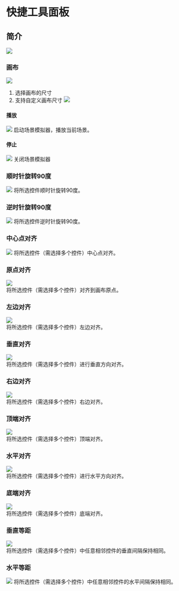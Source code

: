 # 快捷工具面板

## 简介
![](img/3-2-13-img-01.png)
### 画布   
![](img/3-2-13-img-04.png)   
1. 选择画布的尺寸              
2. 支持自定义画布尺寸
![](img/3-2-13-img-05.png)
#### 播放
![](img/5-2-10-img-04.png)
启动场景模拟器，播放当前场景。
#### 停止
![](img/5-2-10-img-05.png)
关闭场景模拟器
### 顺时针旋转90度
![](img/3-2-13-img-06.png)
将所选控件顺时针旋转90度。
### 逆时针旋转90度
![](img/3-2-13-img-07.png)
将所选控件逆时针旋转90度。
### 中心点对齐
![](img/3-2-13-img-08.png)
将所选控件（需选择多个控件）中心点对齐。
### 原点对齐
![](img/3-2-13-img-09.png)  
将所选控件（需选择多个控件）对齐到画布原点。  
### 左边对齐   
![](img/3-2-13-img-10.png)  
将所选控件（需选择多个控件）左边对齐。  
### 垂直对齐   
![](img/3-2-13-img-11.png)  
将所选控件（需选择多个控件）进行垂直方向对齐。   
### 右边对齐   
![](img/3-2-13-img-12.png)   
将所选控件（需选择多个控件）右边对齐。  
### 顶端对齐   
![](img/3-2-13-img-13.png)   
将所选控件（需选择多个控件）顶端对齐。   
### 水平对齐   
![](img/3-2-13-img-14.png)  
将所选控件（需选择多个控件）进行水平方向对齐。  
### 底端对齐   
![](img/3-2-13-img-15.png)  
将所选控件（需选择多个控件）底端对齐。  
### 垂直等距  
![](img/3-2-13-img-16.png)   
将所选控件（需选择多个控件）中任意相邻控件的垂直间隔保持相同。 
### 水平等距   
![](img/3-2-13-img-17.png)
将所选控件（需选择多个控件）中任意相邻控件的水平间隔保持相同。